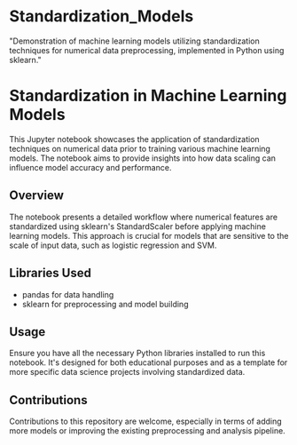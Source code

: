 # Standardization_Models
"Demonstration of machine learning models utilizing standardization techniques for numerical data preprocessing, implemented in Python using sklearn."

# Standardization in Machine Learning Models

This Jupyter notebook showcases the application of standardization techniques on numerical data prior to training various machine learning models. The notebook aims to provide insights into how data scaling can influence model accuracy and performance.

## Overview
The notebook presents a detailed workflow where numerical features are standardized using sklearn's StandardScaler before applying machine learning models. This approach is crucial for models that are sensitive to the scale of input data, such as logistic regression and SVM.

## Libraries Used
- pandas for data handling
- sklearn for preprocessing and model building

## Usage
Ensure you have all the necessary Python libraries installed to run this notebook. It's designed for both educational purposes and as a template for more specific data science projects involving standardized data.

## Contributions
Contributions to this repository are welcome, especially in terms of adding more models or improving the existing preprocessing and analysis pipeline.

